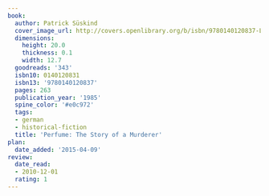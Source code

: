 ```yaml
---
book:
  author: Patrick Süskind
  cover_image_url: http://covers.openlibrary.org/b/isbn/9780140120837-L.jpg
  dimensions:
    height: 20.0
    thickness: 0.1
    width: 12.7
  goodreads: '343'
  isbn10: 0140120831
  isbn13: '9780140120837'
  pages: 263
  publication_year: '1985'
  spine_color: '#e0c972'
  tags:
  - german
  - historical-fiction
  title: 'Perfume: The Story of a Murderer'
plan:
  date_added: '2015-04-09'
review:
  date_read:
  - 2010-12-01
  rating: 1
---
```

